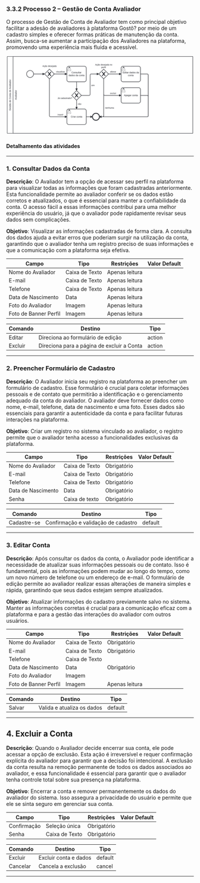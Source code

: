 ### 3.3.2 Processo 2 – Gestão de Conta Avaliador 

O processo de Gestão de Conta de Avaliador tem como principal objetivo facilitar a adesão de avaliadores à plataforma Gostô? por meio de um cadastro simples e oferecer formas práticas de manutenção da conta. Assim, busca-se aumentar a participação dos Avaliadores na plataforma, promovendo uma experiência mais fluida e acessível.

![diagram_crud_avalidor](images/processo-gestao-de-conta-de-avaliador.svg)



#### Detalhamento das atividades

---
### 1. **Consultar Dados da Conta**
**Descrição**: O Avaliador tem a opção de acessar seu perfil na plataforma para visualizar todas as informações que foram cadastradas anteriormente. Esta funcionalidade permite ao avaliador conferir se os dados estão corretos e atualizados, o que é essencial para manter a confiabilidade da conta. O acesso fácil a essas informações contribui para uma melhor experiência do usuário, já que o avaliador pode rapidamente revisar seus dados sem complicações.
     
**Objetivo**: Visualizar as informações cadastradas de forma clara. A consulta dos dados ajuda a evitar erros que poderiam surgir na utilização da conta, garantindo que o avaliador tenha um registro preciso de suas informações e que a comunicação com a plataforma seja efetiva.


| **Campo**             | **Tipo**           | **Restrições**          | **Valor Default**       |
|-----------------------|-------------------|-------------------------|-------------------------|
| Nome do Avaliador     | Caixa de Texto     | Apenas leitura          |                         |
| E-mail                | Caixa de Texto     | Apenas leitura          |                         |
| Telefone              | Caixa de Texto     | Apenas leitura          |                         |
| Data de Nascimento    | Data               | Apenas leitura          |                         |
| Foto do Avaliador     | Imagem             | Apenas leitura          |                         |
| Foto de Banner Perfil | Imagem             | Apenas leitura          |                         |

| **Comando**           | **Destino**                             | **Tipo** |
|-----------------------|-----------------------------------------|----------|
| Editar                | Direciona ao formulário de edição      | action   |
| Excluir            | Direciona para a página de excluir a Conta     | action   |

---

### 2. **Preencher Formulário de Cadastro**
**Descrição**: O Avaliador inicia seu registro na plataforma ao preencher um formulário de cadastro. Esse formulário é crucial para coletar informações pessoais e de contato que permitirão a identificação e o gerenciamento adequado da conta do avaliador. O avaliador deve fornecer dados como nome, e-mail, telefone, data de nascimento e uma foto. Esses dados são essenciais para garantir a autenticidade da conta e para facilitar futuras interações na plataforma.
  
**Objetivo**: Criar um registro no sistema vinculado ao avaliador, o registro permite que o avaliador tenha acesso a funcionalidades exclusivas da plataforma.
     
| **Campo**             | **Tipo**           | **Restrições**           | **Valor Default**       |
|-----------------------|-------------------|--------------------------|-------------------------|
| Nome do Avaliador     | Caixa de Texto     | Obrigatório              |                         |
| E-mail                | Caixa de Texto     |  Obrigatório                        |
| Telefone              | Caixa de Texto     |  Obrigatório                        |                         |
| Data de Nascimento    | Data               | Obrigatório              |                         |
| Senha                 | Caixa de texto     | Obrigatório              |                         |


| **Comando**           | **Destino**                             | **Tipo** |
|-----------------------|-----------------------------------------|----------|
| Cadastre-se            | Confirmação e validação de cadastro     | default  |


---

### 3. **Editar Conta**
**Descrição**: Após consultar os dados da conta, o Avaliador pode identificar a necessidade de atualizar suas informações pessoais ou de contato. Isso é fundamental, pois as informações podem mudar ao longo do tempo, como um novo número de telefone ou um endereço de e-mail. O formulário de edição permite ao avaliador realizar essas alterações de maneira simples e rápida, garantindo que seus dados estejam sempre atualizados.
     
**Objetivo**: Atualizar informações do cadastro previamente salvo no sistema. Manter as informações corretas é crucial para a comunicação eficaz com a plataforma e para a gestão das interações do avaliador com outros usuários.


| **Campo**             | **Tipo**           | **Restrições**         | **Valor Default**       |
|-----------------------|-------------------|-------------------------|-------------------------|
| Nome do Avaliador     | Caixa de Texto     | Obrigatório             |                        |
| E-mail                | Caixa de Texto     |  Obrigatório                       |                        |
| Telefone              | Caixa de Texto     |                         |                        |
| Data de Nascimento    | Data               | Obrigatório             |                        |
| Foto do Avaliador     | Imagem             |                         |                        |
| Foto de Banner Perfil | Imagem             | Apenas leitura          |                         |


| **Comando**           | **Destino**                             | **Tipo** |
|-----------------------|-----------------------------------------|----------|
| Salvar                | Valida e atualiza os dados              | default  |


---

## 4. **Excluir a Conta**
**Descrição**: Quando o Avaliador decide encerrar sua conta, ele pode acessar a opção de exclusão. Esta ação é irreversível e requer confirmação explícita do avaliador para garantir que a decisão foi intencional. A exclusão da conta resulta na remoção permanente de todos os dados associados ao avaliador, e essa funcionalidade é essencial para garantir que o avaliador tenha controle total sobre sua presença na plataforma.
     
**Objetivo**: Encerrar a conta e remover permanentemente os dados do avaliador do sistema. Isso assegura a privacidade do usuário e permite que ele se sinta seguro em gerenciar sua conta.

| **Campo**             | **Tipo**          | **Restrições**                         | **Valor Default**       |
|-----------------------|-------------------|----------------------------------------|-------------------------|
| Confirmação           | Seleção única     | Obrigatório                            |                         |
| Senha                 | Caixa de Texto    | Obrigatório                            |                         |



| **Comando**           | **Destino**                             | **Tipo** |
|-----------------------|-----------------------------------------|----------|
| Excluir               | Excluir conta e dados                   | default  |
| Cancelar              | Cancela a exclusão                      | cancel   |

---
